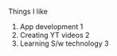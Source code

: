 Things I like 
1. App development 1
2. Creating YT videos 2
3. Learning S/w technology 3
    
 
   

